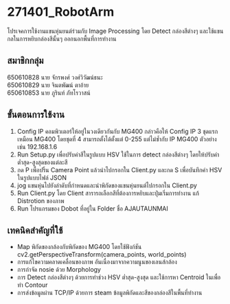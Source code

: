 # 271401_RobotArm
โปรเจคการใช้งานแขนหุ่นยนต์ร่วมกับ Image Processing โดย Detect กล่องสีต่างๆ และใช้แขนกลในการหยิบกล่องสีนั้นๆ ออกนอกพื้นที่การทำงาน
## สมาชิกกลุ่ม
650610828 นาย จักรพงศ์ วงศ์วิวัฒน์ธนะ<br>
650610829 นาย จินตพัฒน์ ตาอ้าย<br>
650610853 นาย ภูรินท์ ภัทโรวาสน์

## ขั้นตอนการใช้งาน
<ol>
  <li>Config IP คอมพิวเตอร์ให้อยู่ในวงเดียวกันกับ MG400 กล่าวคือให้ Config IP 3 ชุดแรกเหมือน MG400 โดยชุดที่ 4 สามารถตั้งได้ตั้งแต่ 0-255 แต่ไม่ซ้ำกับ IP MG400 ตัวอย่างเช่น 192.168.1.6 </li>
  <li>Run Setup.py เพื่อปรับค่าสีในรูปแบบ HSV ใช้ในการ detect กล่องสีต่างๆ โดยให้ปรับค่าต่ำสุด-สูงสุดของแต่ละสี</li>
  <li>กด P เพื่อปริ้น Camera Point แล้วนำไปกรอกใน Client.py และกด S เพื่อบันทึกค่า HSV ในรูปแบบไฟล์ JSON</li>
  <li>jog แขนหุ่นไปยังลำดับที่กำหนดและนำพิกัดของแขนหุ่นยนต์ไปกรอกใน Client.py</li>
  <li>Run Client.py โดย Client สารารถเลือกสีที่ต้องการหยิบและปุ่มเริ่มการทำงาน แก้ Distrotion ของภาพ</li>
  <li>Run โปรแกรมของ Dobot ที่อยู่ใน Folder ชื่อ AJAUTAUNMAI</li>
</ol>

## เทคนิคสำคัญที่ใช้
<ul>
  <li>Map พิกัดของกล้องกับพิกัดของ MG400 โดยใช้ฟังก์ชัน cv2.getPerspectiveTransform(camera_points, world_points)</li>
  <li>การแก้ไขความคลาดเคลื่อนของภาพ อันเนื่องมาจากความนูนของเลนส์กล้อง</li>
  <li>การกำจัด nosie ด้วย Morphology</li>
  <li>การ Detect กล่องสีต่างๆ ด้วยการทำช่วง HSV ต่ำสุด-สูงสุด และใช้การหา Centroid ในเพื่อทำ Contour</li>
  <li>การส่งข้อมูลผ่าน TCP/IP ด้วยการ steam ข้อมูลพิกัดและสีของกล่องสีในพื้นที่ทำงาน</li>
</ul>
